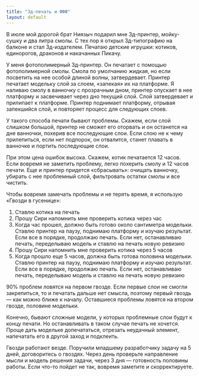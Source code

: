 ```yaml
---
title: "3д-печать и ФФФ"
layout: default
---
```


В июле мой дорогой брат Ниязыч подарил мне 3д-принтер, мойку-сушку и два литра смолы. С тех пор я открыл 3д-типографию на балконе и стал 3д-издателем. Печатаю детские игрушки: котиков, единорогов, драконов и накачанных Пикачу.

У меня фотополимерный 3д-принтер. Он печатает с помощью фотополимерной смолы. Смола по умолчанию жидкая, но если посветить на нее особой длиной волны, затвердевает. Принтер печатает модельку слой за слоем, «запекая» их на платформе. Я наливаю смолу в ванночку с прозрачным дном, принтер опускает в нее платформу и засвечивает через дно текущий слой. Слой затвердевает и прилипает к платформе. Принтер поднимает платформу, отрывая запекшийся слой, и повторяет процесс для следующих слоев.

У такого способа печати бывают проблемы. Скажем, если слой слишком большой, принтер не сможет его оторвать и он останется на дне ванночки, похерив все последующие слои. Если слою не к чему прилепиться, если нет подпорок, он отвалится, станет плавать в ванночке и портить последующие слои.

При этом цена ошибок высока. Скажем, котик печатается 12 часов. Если вовремя не заметить проблему, легко похерить смолу и 12 часов печати. Еще и принтер придется «сбрасывать»: очищать ванночку, убирать с нее проблемный слой, фильтровать остатки смолы и все чистить.

Чтобы вовремя замечать проблемы и не терять время, я использую «Гвозди в гусенице»:

1. Ставлю котика на печать
2. Прошу Сири напомнить мне проверить котика через час
3. Когда час прошел, должно быть готово около сантиметра модельки. Ставлю принтер на паузу, поднимаю платформу и изучаю результат. Если все в порядке, продолжаю печать. Если нет, останавливаю печать, переделываю модель и ставлю на печать новую ревизию
4. Прошу Сири напомнить мне проверить котика через 5 часов
5. Когда прошло еще 5 часов, должна быть готова половина модельки. Ставлю принтер на паузу, поднимаю платформу и изучаю результат. Если все в порядке, продолжаю печать. Если нет, останавливаю печать, переделываю модель и ставлю на печать новую ревизию

90% проблем ловятся на первом гвозде. Если первые слои не смогли закрепиться, то и печатать дальше нет смысла, поэтому первый гвоздь — как можно ближе к началу. Оставшиеся проблемы ловятся на втором гвозде, половине модельки.

Конечно, бывают сложные модели, у которых проблемные слои будут к концу печати. Но останавливать в таком случае печать не хочется. Проще дать модельке допечататься, отрезать неудачный элемент, напечатать его в другой заход и подклеить.

Гвозди работают везде. Поручили младшему разработчику задачу на 5 дней, договоритесь о гвоздях. Через день проверьте направление мысли и модель решения задачи, через 3 дня — готовность половины работы. Если что-то пойдет не так, вовремя заметите и скорректируете.


